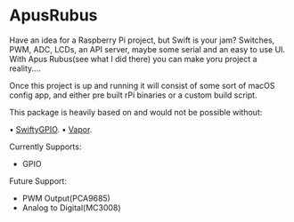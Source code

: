 # ApusRubus

Have an idea for a Raspberry Pi project, but Swift is your jam? Switches, PWM, ADC, LCDs, an API server, maybe some serial and an easy to use UI. With Apus Rubus(see what I did there) you can make yoru project a reality....

Once this project is up and running it will consist of some sort of macOS config app, and either pre built rPi binaries or a custom build script.

This package is heavily based on and would not be possible without:

• [SwiftyGPIO](https://github.com/uraimo/SwiftyGPIO).
• [Vapor](https://github.com/vapor/vapor).

Currently Supports:
* GPIO

Future Support:
* PWM Output(PCA9685)
* Analog to Digital(MC3008)

